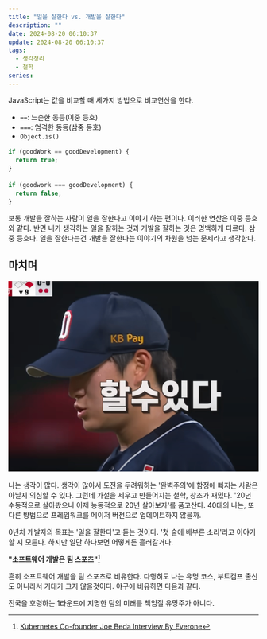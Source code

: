 ```yaml
---
title: "일을 잘한다 vs. 개발을 잘한다"
description: ""
date: 2024-08-20 06:10:37
update: 2024-08-20 06:10:37
tags:
  - 생각정리
  - 철학
series: 
---
```


JavaScript는 값을 비교할 때 세가지 방법으로 비교연산을 한다.

* `==`: 느슨한 동등(이중 등호)
* `===`: 엄격한 동등(삼중 등호)
* `Object.is()`

```typescript
if (goodWork == goodDevelopment) {
  return true;
}

if (goodwork === goodDevelopment) {
  return false;
}
```

보통 개발을 잘하는 사람이 일을 잘한다고 이야기 하는 편이다. 이러한 연산은 이중 등호와 같다. 반면 내가 생각하는 일을 잘하는 것과
개발을 잘하는 것은 명백하게 다르다. 삼중 등호다. 일을 잘한다는건 개발을 잘한다는 이야기의 차원을 넘는 문제라고 생각한다.

## 마치며

![두산 VS KIA 김택연 '할수있다' <출처: SBS Sports>](img.png)

나는 생각이 많다. 생각이 많아서 도전을 두려워하는 '완벽주의'에 함정에 빠지는 사람은 아닐지 의심할 수 있다.
그런데 가설을 세우고 만들어지는 철학, 창조가 재밌다. '20년 수동적으로 살아봤으니 이제 능동적으로 20년 살아보자'를 품고산다.
40대의 나는, 또다른 방법으로 프레임워크를 메이저 버전으로 업데이트하지 않을까.

0년차 개발자의 목표는 '일을 잘한다'고 듣는 것이다. '첫 술에 배부른 소리'라고 이야기할 지 모른다.
하지만 일단 하다보면 어떻게든 흘러갈거다.

**"소프트웨어 개발은 팀 스포츠"**[^1]

흔히 소프트웨어 개발을 팀 스포츠로 비유한다. 다행히도 나는 유명 코스, 부트캠프 출신도 아니라서 기대가 크지 않을것이다.
야구에 비유하면 다음과 같다.

전국을 호령하는 1라운드에 지명한 팀의 미래를 책임질 유망주가 아니다.

[^1]: [Kubernetes Co-founder Joe Beda Interview By Everone](https://evrone.com/blog/joe-beda-interview)
